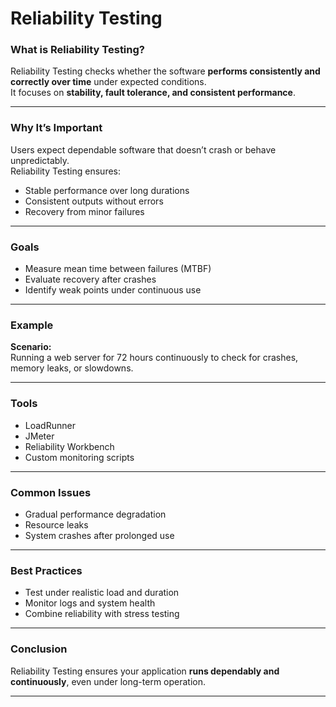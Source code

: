 # Reliability Testing

### What is Reliability Testing?
Reliability Testing checks whether the software **performs consistently and correctly over time** under expected conditions.  
It focuses on **stability, fault tolerance, and consistent performance**.

---

### Why It’s Important
Users expect dependable software that doesn’t crash or behave unpredictably.  
Reliability Testing ensures:
- Stable performance over long durations  
- Consistent outputs without errors  
- Recovery from minor failures  

---

### Goals
- Measure mean time between failures (MTBF)  
- Evaluate recovery after crashes  
- Identify weak points under continuous use  

---

### Example
**Scenario:**  
Running a web server for 72 hours continuously to check for crashes, memory leaks, or slowdowns.

---

### Tools
- LoadRunner  
- JMeter  
- Reliability Workbench  
- Custom monitoring scripts  

---

### Common Issues
- Gradual performance degradation  
- Resource leaks  
- System crashes after prolonged use  

---

### Best Practices
- Test under realistic load and duration  
- Monitor logs and system health  
- Combine reliability with stress testing  

---

### Conclusion
Reliability Testing ensures your application **runs dependably and continuously**, even under long-term operation.

---
